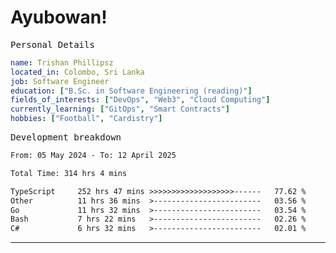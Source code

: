 # Ayubowan!

<samp>Personal Details</samp>

```yaml
name: Trishan Phillipsz
located_in: Colombo, Sri Lanka
job: Software Engineer
education: ["B.Sc. in Software Engineering (reading)"]
fields_of_interests: ["DevOps", "Web3", "Cloud Computing"]
currently_learning: ["GitOps", "Smart Contracts"]
hobbies: ["Football", "Cardistry"]
```

<samp>Development breakdown</samp>

<!--START_SECTION:waka-->

```txt
From: 05 May 2024 - To: 12 April 2025

Total Time: 314 hrs 4 mins

TypeScript     252 hrs 47 mins >>>>>>>>>>>>>>>>>>>------   77.62 %
Other          11 hrs 36 mins  >------------------------   03.56 %
Go             11 hrs 32 mins  >------------------------   03.54 %
Bash           7 hrs 22 mins   >------------------------   02.26 %
C#             6 hrs 32 mins   >------------------------   02.01 %
```

<!--END_SECTION:waka-->

---
